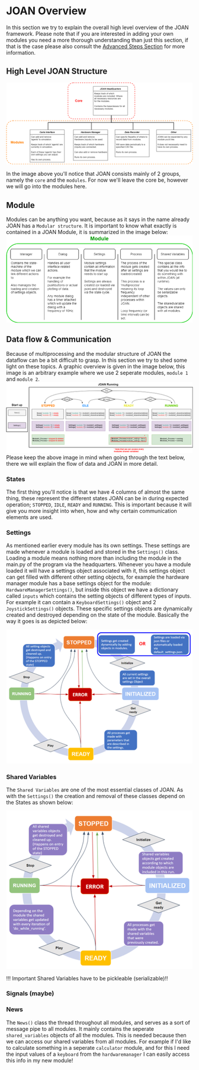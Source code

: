 # JOAN Overview
In this section we try to explain the overall high level overview of the JOAN framework. Please note that if you are interested
in adding your own modules you need a more thorough understanding than just this section, if that is the case please
also consult the [Advanced Steps Section](advancedsteps-add-custom-module.md) for more information.

## High Level JOAN Structure
[ ![](imgs/first-steps-highlevel-structure.png) ](imgs/first-steps-highlevel-structure.png)

In the image above you'll notice that JOAN consists mainly of 2 groups, namely the `core` and the `modules`. For now
 we'll leave the core be, however we will go into the modules here. 


## Module
Modules can be anything you want, because 
as it says in the name already JOAN has a `Modular structure`. It is important to know what exactly is contained in a
JOAN Module, it is summarized in the image below:
[ ![](imgs/first-steps-module.png) ](imgs/first-steps-module.png)

## Data flow & Communication
Because of multiprocessing and the modular structure of JOAN the dataflow can be a bit difficult to grasp. In this
section we try to shed some light on these topics. A graphic overview is given in the image below, this image is an arbitrary
example where we use 2 seperate modules, `module 1` and `module 2`.
[ ![](imgs/first-steps-communication.png) ](imgs/first-steps-communication.png)
Please keep the above image in mind when going through the text below, there we will explain the flow of data and JOAN in more detail.

### States
The first thing you'll notice is that we have 4 columns of almost the same thing, these represent the different states
JOAN can be in during expected operation; `STOPPED`, `IDLE`, `READY` and `RUNNING`. This is important because it will give you more insight
into when, how and why certain communication elements are used. 

### Settings
As mentioned earlier every module has its own settings. These settings are made whenever a module is loaded and stored in the `Settings()` class. 
Loading a module means nothing more than including the module in the main.py of the program via the headquarters. Whenever you have a module loaded it will
have a settings object associated with it, this settings object can get filled with different other setting objects, for example the
hardware manager module has a base settings object for the module: `HardwareManagerSettings()`, but inside this object we have a dictionary
called `inputs` which contains the setting objects of different types of inputs. For example it can contain a 
`KeyboardSettings()` object and 2 `JoystickSettings()` objects. These specific settings objects are dynamically created and destroyed depending on the state of the module. Basically the way
it goes is as depicted below:

[ ![](imgs/first-steps-settingsvsstates.png) ](imgs/first-steps-settingsvsstates.png)

### Shared Variables
The `Shared Variables` are one of the most essential classes of JOAN. As with the `Settings()` the creation and removal of these classes
depend on the States as shown below:

[ ![](imgs/first-steps-settingsvsharedvariables.png) ](imgs/first-steps-settingsvsharedvariables.png)

!!! Important
    Shared Variables have to be pickleable (serializable)!!

### Signals (maybe)


### News
The `News()` class the thread throughout all modules, and serves as a sort of message pipe to all modules. It mainly contains the seperate `shared_variables` objects
of all the modules. This is needed because then we can access our shared variables from all modules. For example if I'd like to calculate something in a seperate
`calculator` module, and for this I need the input values of a `keyboard` from the `hardwaremanager` I can easily access this info in my new module! 


